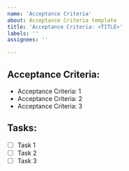 ```yaml
---
name: 'Acceptance Criteria'
about: Acceptance Criteria template
title: 'Acceptance Criteria: <TITLE>'
labels: ''
assignees: ''

---
```


## Acceptance Criteria:
* Acceptance Criteria: 1
* Acceptance Criteria: 2
* Acceptance Criteria: 3

## Tasks:
- [ ] Task 1
- [ ] Task 2
- [ ] Task 3
